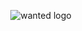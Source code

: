 <p align="center">
  <img src="https://raw.githubusercontent.com/GuitarEmo/wanted_preview-/main/wanted-ring-a.svg" alt="wanted logo" />
</p>
